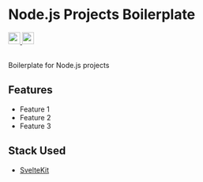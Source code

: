 # Node.js Projects Boilerplate
<a href="https://opensource.org/license/mit">
    <img src="https://img.shields.io/badge/License-MIT-green?style=flat-square" height="24" />
</a>
<a href="https://pnpm.io/">
    <img src="https://img.shields.io/badge/Package-PNPM-orange?style=flat-square" height="24" />
</a>
<br /><br />

Boilerplate for Node.js projects

## Features
- Feature 1
- Feature 2
- Feature 3

## Stack Used
- [SvelteKit](https://svelte.dev/)
